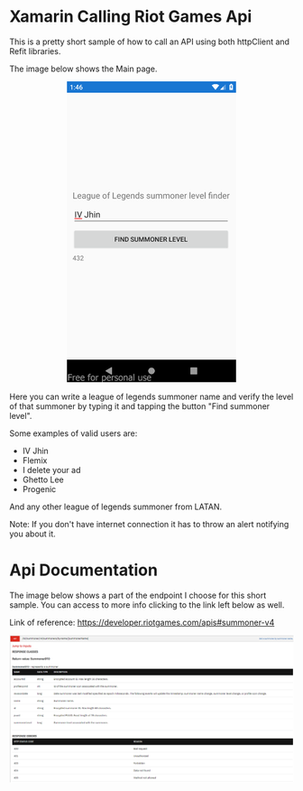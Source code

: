 # Xamarin Calling Riot Games Api

This is a pretty short sample of how to call an API using both httpClient and Refit libraries.

The image below shows the Main page.

<p align="center">
<img src="Images\View.png" width="300px" title="sample"/>
</p>


Here you can write a league of legends summoner name and verify the level of that summoner by typing it and tapping the button "Find summoner level".

Some examples of valid users are:

- IV Jhin
- Flemix
- I delete your ad
- Ghetto Lee
- Progenic

And any other league of legends summoner from LATAN.

Note: If you don't have internet connection it has to throw an alert notifying you about it.


# Api Documentation

The image below shows a part of the endpoint I choose for this short sample. You can access to more info clicking to the link left below as well.

Link of reference: https://developer.riotgames.com/apis#summoner-v4




<p align="center">
<img src="Images\ApiDocumentation1.png" title="sample"/>
</p>

